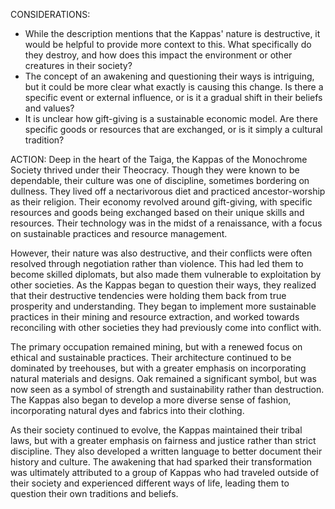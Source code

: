 CONSIDERATIONS:
- While the description mentions that the Kappas' nature is destructive, it would be helpful to provide more context to this. What specifically do they destroy, and how does this impact the environment or other creatures in their society?
- The concept of an awakening and questioning their ways is intriguing, but it could be more clear what exactly is causing this change. Is there a specific event or external influence, or is it a gradual shift in their beliefs and values?
- It is unclear how gift-giving is a sustainable economic model. Are there specific goods or resources that are exchanged, or is it simply a cultural tradition? 

ACTION:
Deep in the heart of the Taiga, the Kappas of the Monochrome Society thrived under their Theocracy. Though they were known to be dependable, their culture was one of discipline, sometimes bordering on dullness. They lived off a nectarivorous diet and practiced ancestor-worship as their religion. Their economy revolved around gift-giving, with specific resources and goods being exchanged based on their unique skills and resources. Their technology was in the midst of a renaissance, with a focus on sustainable practices and resource management. 

However, their nature was also destructive, and their conflicts were often resolved through negotiation rather than violence. This had led them to become skilled diplomats, but also made them vulnerable to exploitation by other societies. As the Kappas began to question their ways, they realized that their destructive tendencies were holding them back from true prosperity and understanding. They began to implement more sustainable practices in their mining and resource extraction, and worked towards reconciling with other societies they had previously come into conflict with. 

The primary occupation remained mining, but with a renewed focus on ethical and sustainable practices. Their architecture continued to be dominated by treehouses, but with a greater emphasis on incorporating natural materials and designs. Oak remained a significant symbol, but was now seen as a symbol of strength and sustainability rather than destruction. The Kappas also began to develop a more diverse sense of fashion, incorporating natural dyes and fabrics into their clothing. 

As their society continued to evolve, the Kappas maintained their tribal laws, but with a greater emphasis on fairness and justice rather than strict discipline. They also developed a written language to better document their history and culture. The awakening that had sparked their transformation was ultimately attributed to a group of Kappas who had traveled outside of their society and experienced different ways of life, leading them to question their own traditions and beliefs.